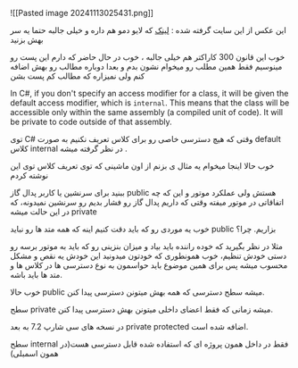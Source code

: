 ![[Pasted image 20241113025431.png]]

این عکس از این سایت گرفته شده : [لینک](https://l.vrgl.ir/r?ad=1&l=https%3A%2F%2Fraw.githubusercontent.com%2Fgist%2Fmichail-peterlis%2F67ab9f81f16cd2fb074d8ea9c8008653%2Fraw%2F1b41929acf1cab64b4cb386966659e079a9edef5%2Faccess_modifier.svg&si=gfba0fuzkkpq&st=post&k=dUOS%2BY885DOxaEM5A9cIiueuQOV%2BZJVlibC4aqN3Sps%3D) که لایو دمو هم داره و خیلی جالبه حتما یه سر بهش بزنید

خوب این قانون 300 کاراکتر هم خیلی جالبه ، خوب در حال حاضر که دارم این پست رو مینوسیم فقط همین مطلب رو میخوام نشون بدم و بعدا دوباره مطالب رو بهش اضافه کنم ولی نمیزاره که مطالب کم پست بشن

In C#, if you don't specify an access modifier for a class, it will be given the default access modifier, which is `internal`. This means that the class will be accessible only within the same assembly (a compiled unit of code). It will be private to code outside of that assembly.

توی C# وقتی که هیچ دسترسی خاصی رو برای کلاس تعریف نکنیم به صورت default کلاس internal در نظر گرفته میشه .

خوب حالا اینجا میخوام یه مثال ی بزنم از اون ماشینی که توی تعریف کلاس توی این نوشته کردم

ببنید برای سرنشین یا کاربر پدال گاز public هستش ولی عملکرد موتور و این که چه اتفاقاتی در موتور میفته وقتی که داریم پدال گاز رو فشار بدیم رو سرنشین نمیدونه، که در این حالت میشه private

خوب یه موردی رو که باید دقت کنیم اینه که همه متد ها رو نباید public بزاریم. چرا؟

مثلا در نظر بگیرید که خوده راننده باید بیاد و میزان بنزینی رو که باید به موتور برسه رو دستی خودش تنظیم، خوب همونطوری که خودتون میدونید این خودش یه نقص و مشکل محسوب میشه پس برای همین موضوع باید حواسمون به نوع دسترسی ها در کلاس ها و متد ها باید باشه.

خوب حالا public میشه سطح دسترسی که همه بهش میتونن دسترسی پیدا کنن.

سطح private میشه زمانی که فقط اعضای داخلی میتونن بهش دسترسی پیدا کنن.

در نسخه های سی شارپ 7.2 به بعد private protected اضافه شده است.

سطح internal فقط در داخل همون پروژه ای که استفاده شده قابل دسترسی هست(در همون اسمبلی)